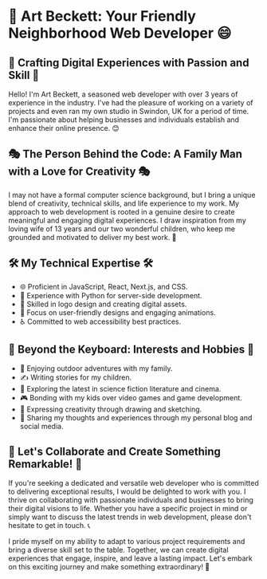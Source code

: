 # 🎨 Art Beckett: Your Friendly Neighborhood Web Developer 😄
## 🌟 Crafting Digital Experiences with Passion and Skill 🌟

Hello! I'm Art Beckett, a seasoned web developer with over 3 years of experience in the industry. I've had the pleasure of working on a variety of projects and even ran my own studio in Swindon, UK for a period of time. I'm passionate about helping businesses and individuals establish and enhance their online presence. 😊

## 🎭 The Person Behind the Code: A Family Man with a Love for Creativity 🎭

I may not have a formal computer science background, but I bring a unique blend of creativity, technical skills, and life experience to my work. My approach to web development is rooted in a genuine desire to create meaningful and engaging digital experiences. I draw inspiration from my loving wife of 13 years and our two wonderful children, who keep me grounded and motivated to deliver my best work. 💖

## 🛠️ My Technical Expertise 🛠️

- 🌐 Proficient in JavaScript, React, Next.js, and CSS.
- 🐍 Experience with Python for server-side development.
- 🎨 Skilled in logo design and creating digital assets.
- 📱 Focus on user-friendly designs and engaging animations.
- ♿ Committed to web accessibility best practices.

## 🌈 Beyond the Keyboard: Interests and Hobbies 🌈

- 🌿 Enjoying outdoor adventures with my family.
- ✍️ Writing stories for my children.
- 🚀 Exploring the latest in science fiction literature and cinema.
- 🎮 Bonding with my kids over video games and game development.
- 🎨 Expressing creativity through drawing and sketching.
- 📝 Sharing my thoughts and experiences through my personal blog and social media.

## 🤝 Let's Collaborate and Create Something Remarkable! 🤝

If you're seeking a dedicated and versatile web developer who is committed to delivering exceptional results, I would be delighted to work with you. I thrive on collaborating with passionate individuals and businesses to bring their digital visions to life. Whether you have a specific project in mind or simply want to discuss the latest trends in web development, please don't hesitate to get in touch. 📞

I pride myself on my ability to adapt to various project requirements and bring a diverse skill set to the table. Together, we can create digital experiences that engage, inspire, and leave a lasting impact. Let's embark on this exciting journey and make something extraordinary! 🚀
